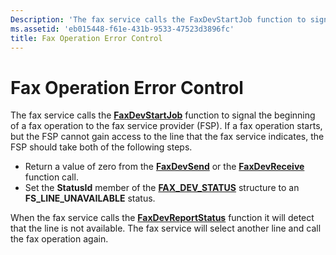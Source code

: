 ```yaml
---
Description: 'The fax service calls the FaxDevStartJob function to signal the beginning of a fax operation to the fax service provider (FSP).'
ms.assetid: 'eb015448-f61e-431b-9533-47523d3896fc'
title: Fax Operation Error Control
---
```


# Fax Operation Error Control

The fax service calls the [**FaxDevStartJob**](-mfax-faxdevstartjob.md) function to signal the beginning of a fax operation to the fax service provider (FSP). If a fax operation starts, but the FSP cannot gain access to the line that the fax service indicates, the FSP should take both of the following steps.

-   Return a value of zero from the [**FaxDevSend**](-mfax-faxdevsend.md) or the [**FaxDevReceive**](-mfax-faxdevreceive.md) function call.
-   Set the **StatusId** member of the [**FAX\_DEV\_STATUS**](-mfax-fax-dev-status-str.md) structure to an **FS\_LINE\_UNAVAILABLE** status.

When the fax service calls the [**FaxDevReportStatus**](-mfax-faxdevreportstatus.md) function it will detect that the line is not available. The fax service will select another line and call the fax operation again.

 

 



